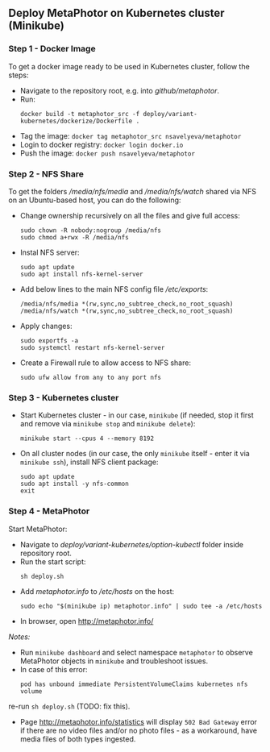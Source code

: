## Deploy MetaPhotor on Kubernetes cluster (Minikube)

### Step 1 - Docker Image
To get a docker image ready to be used in Kubernetes cluster, follow the steps:
- Navigate to the repository root, e.g. into _github/metaphotor_.
- Run:
    ```
    docker build -t metaphotor_src -f deploy/variant-kubernetes/dockerize/Dockerfile .
    ```
- Tag the image: `docker tag metaphotor_src nsavelyeva/metaphotor`
- Login to docker registry: `docker login docker.io`
- Push the image: `docker push nsavelyeva/metaphotor`

### Step 2 - NFS Share
To get the folders _/media/nfs/media_ and _/media/nfs/watch_ shared via NFS
on an Ubuntu-based host, you can do the following:
- Change ownership recursively on all the files and give full access:
    ```
    sudo chown -R nobody:nogroup /media/nfs
    sudo chmod a+rwx -R /media/nfs
    ```
- Instal NFS server:
    ```
    sudo apt update
    sudo apt install nfs-kernel-server
    ```
- Add below lines to the main NFS config file _/etc/exports_: 
    ```
    /media/nfs/media *(rw,sync,no_subtree_check,no_root_squash)
    /media/nfs/watch *(rw,sync,no_subtree_check,no_root_squash)
    ```
- Apply changes:
    ```
    sudo exportfs -a
    sudo systemctl restart nfs-kernel-server
    ```
- Create a Firewall rule to allow access to NFS share:
    ```
    sudo ufw allow from any to any port nfs
    ```

### Step 3 - Kubernetes cluster
- Start Kubernetes cluster - in our case, `minikube`
(if needed, stop it first and remove via `minikube stop` and `minikube delete`):
    ```
    minikube start --cpus 4 --memory 8192
    ```
- On all cluster nodes
(in our case, the only `minikube` itself - enter it via `minikube ssh`),
install NFS client package:
    ```
    sudo apt update
    sudo apt install -y nfs-common
    exit
    ```

### Step 4 - MetaPhotor
Start MetaPhotor:
- Navigate to _deploy/variant-kubernetes/option-kubectl_ folder inside repository root.
- Run the start script:
    ```
    sh deploy.sh
    ```
- Add _metaphotor.info_ to _/etc/hosts_ on the host:
    ```
    sudo echo "$(minikube ip) metaphotor.info" | sudo tee -a /etc/hosts
    ````
- In browser, open http://metaphotor.info/

_Notes:_ 
- Run `minikube dashboard` and select namespace `metaphotor`
to observe MetaPhotor objects in `minikube` and troubleshoot issues.
- In case of this error:
    ```
    pod has unbound immediate PersistentVolumeClaims kubernetes nfs volume
    ```
re-run `sh deploy.sh` (TODO: fix this).
- Page http://metaphotor.info/statistics will display `502 Bad Gateway` error
if there are no video files and/or no photo files -
as a workaround, have media files of both types ingested.